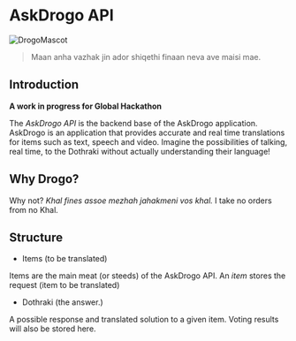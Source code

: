 # AskDrogo API

![DrogoMascot](http://primetime.unrealitytv.co.uk/wp-content/uploads/2014/06/khal-drogo-got.jpg)

> Maan anha vazhak jin ador shiqethi finaan neva ave maisi mae.

## Introduction

**A work in progress for Global Hackathon**

The *AskDrogo API* is the backend base of the AskDrogo application. AskDrogo is an application that provides accurate and real time translations for items such as text, speech and video. Imagine the possibilities of talking, real time, to the Dothraki without actually understanding their language!

## Why Drogo?
Why not? *Khal fines assoe mezhah jahakmeni vos khal.* I take no orders from no Khal.

## Structure

* Items (to be translated)

Items are the main meat (or steeds) of the AskDrogo API. An *item* stores the request (item to be translated)

* Dothraki (the answer.)

A possible response and translated solution to a given item. Voting results will also be stored here.
